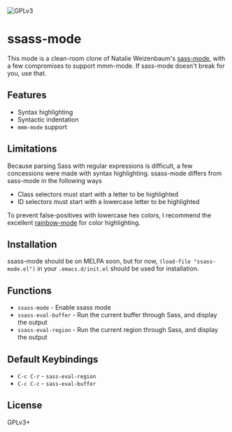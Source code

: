 ![GPLv3](https://img.shields.io/badge/license-GPLv3-brightgreen.svg)

# ssass-mode
This mode is a clean-room clone of Natalie Weizenbaum's [sass-mode](https://github.com/nex3/sass-mode),
with a few compromises to support mmm-mode. If sass-mode doesn't break for you,
use that.

## Features
- Syntax highlighting
- Syntactic indentation
- `mmm-mode` support

## Limitations
Because parsing Sass with regular expressions is difficult, a few concessions
were made with syntax highlighting. ssass-mode differs from sass-mode in the
following ways

- Class selectors must start with a letter to be highlighted
- ID selectors must start with a lowercase letter to be highlighted

To prevent false-positives with lowercase hex colors, I recommend the excellent
[rainbow-mode](http://git.savannah.gnu.org/cgit/emacs/elpa.git/tree/packages/rainbow-mode)
for color highlighting.

## Installation
ssass-mode should be on MELPA soon, but for now, `(load-file "ssass-mode.el")`
in your `.emacs.d/init.el` should be used for installation.

## Functions
- `ssass-mode` - Enable ssass mode
- `ssass-eval-buffer` - Run the current buffer through Sass, and display the output
- `ssass-eval-region` - Run the current region through Sass, and display the output

## Default Keybindings

- `C-c C-r` - `sass-eval-region`
- `C-c C-c` - `sass-eval-buffer`

## License
GPLv3+

